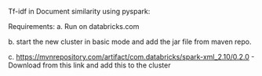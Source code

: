 Tf-idf in Document similarity using pyspark:

Requirements:
a. Run on databricks.com

b. start the new cluster in basic mode and add the jar file from maven repo.

c. https://mvnrepository.com/artifact/com.databricks/spark-xml_2.10/0.2.0 - Download from this link and add this to the cluster
